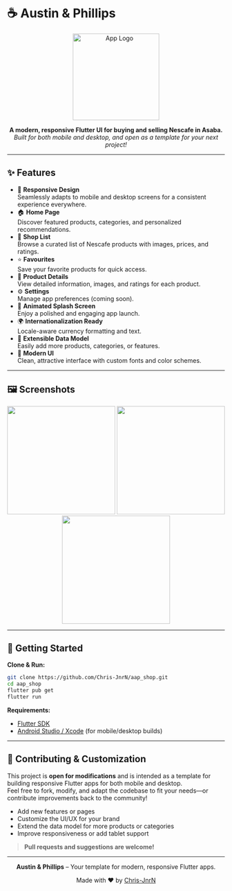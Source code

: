 # ☕ Austin & Phillips

<p align="center">
  <img src="https://github.com/Chris-JnrN/aap_shop/blob/main/assets/images/1.webp" alt="App Logo" width="200"/>
</p>

<p align="center">
  <b>A modern, responsive Flutter UI for buying and selling Nescafe in Asaba.</b><br>
  <i>Built for both mobile and desktop, and open as a template for your next project!</i>
</p>

---

## ✨ Features

- 📱 **Responsive Design**  
  Seamlessly adapts to mobile and desktop screens for a consistent experience everywhere.
- 🏠 **Home Page**  
  Discover featured products, categories, and personalized recommendations.
- 🛒 **Shop List**  
  Browse a curated list of Nescafe products with images, prices, and ratings.
- ⭐ **Favourites**  
  Save your favorite products for quick access.
- 📝 **Product Details**  
  View detailed information, images, and ratings for each product.
- ⚙️ **Settings**  
  Manage app preferences (coming soon).
- 🚀 **Animated Splash Screen**  
  Enjoy a polished and engaging app launch.
- 🌍 **Internationalization Ready**  
  Locale-aware currency formatting and text.
- 🧩 **Extensible Data Model**  
  Easily add more products, categories, or features.
- 🎨 **Modern UI**  
  Clean, attractive interface with custom fonts and color schemes.

---

## 🖼️ Screenshots

<p align="center">
  <img src="https://github.com/Chris-JnrN/aap_shop/blob/main/assets/images/1.webp" width="250"/>
  <img src="https://github.com/Chris-JnrN/aap_shop/blob/main/assets/images/2.webp" width="250"/>
  <img src="https://github.com/Chris-JnrN/aap_shop/blob/main/assets/images/3.webp" width="250"/>
</p>

---

## 🚀 Getting Started

**Clone & Run:**

```sh
git clone https://github.com/Chris-JnrN/aap_shop.git
cd aap_shop
flutter pub get
flutter run
```

**Requirements:**
- [Flutter SDK](https://flutter.dev/docs/get-started/install)
- [Android Studio / Xcode](https://developer.android.com/studio) (for mobile/desktop builds)

---

## 🤝 Contributing & Customization

This project is **open for modifications** and is intended as a template for building responsive Flutter apps for both mobile and desktop.  
Feel free to fork, modify, and adapt the codebase to fit your needs—or contribute improvements back to the community!

- Add new features or pages
- Customize the UI/UX for your brand
- Extend the data model for more products or categories
- Improve responsiveness or add tablet support

> **Pull requests and suggestions are welcome!**

---

<p align="center">
  <b>Austin & Phillips</b> – Your template for modern, responsive Flutter apps.
</p>

<p align="center">
  Made with ❤️ by <a href="https://github.com/Chris-JnrN">Chris-JnrN</a>
</p>